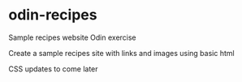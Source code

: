 # odin-recipes
Sample recipes website Odin exercise

Create a sample recipes site with links and images using basic html

CSS updates to come later